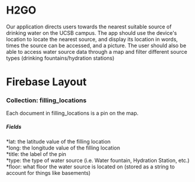 # H2GO
Our application directs users towards the nearest suitable source of drinking water on the UCSB campus. The app should use the device's location to locate the nearest source, and display its location in words, times the source can be accessed, and a picture. The user should also be able to access water source data through a map and filter different source types (drinking fountains/hydration stations)

# Firebase Layout
### Collection: filling_locations
Each document in filling_locations is a pin on the map.
##### Fields
*lat: the latitude value of the filling location  
*long: the longitude value of the filling location  
*title: the label of the pin  
*type: the type of water source (i.e. Water fountain, Hydration Station, etc.)
*floor: what floor the water source is located on (stored as a string to account for things like basements)

